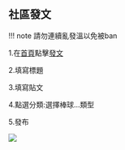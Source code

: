 ## 社區發文
!!! note    請勿連續亂發溫以免被ban


1.在[首頁](https://community.ssangyongsports.eu.org/)點擊[發文](https://community.ssangyongsports.eu.org/composer)

2.填寫標題

3.填寫貼文

4.點選分類:選擇棒球...類型

5.發布

[![](https://blogger.googleusercontent.com/img/b/R29vZ2xl/AVvXsEgXxTOmTIGddOyEp31ylOvpDlLOsdgFbrsPO6s2Qh65RThDWVcPnT5A-yOR7159n3EMJ27szV8ctaSdQEod5Ny80RY9479HndLsfpEzz8QTaoqmCIFNFkd4xOy4hrFoS9wjBDOeG-AlvWPi0shbPzUtzfsbtC7Ea6NHjEVk9y4kfppVFaZyHp_aTA/w640-h218/%E5%A1%AB%E5%AF%AB%E6%A8%99%E9%A1%8C%20(1).jpg)](https://blogger.googleusercontent.com/img/b/R29vZ2xl/AVvXsEgXxTOmTIGddOyEp31ylOvpDlLOsdgFbrsPO6s2Qh65RThDWVcPnT5A-yOR7159n3EMJ27szV8ctaSdQEod5Ny80RY9479HndLsfpEzz8QTaoqmCIFNFkd4xOy4hrFoS9wjBDOeG-AlvWPi0shbPzUtzfsbtC7Ea6NHjEVk9y4kfppVFaZyHp_aTA/s1357/%E5%A1%AB%E5%AF%AB%E6%A8%99%E9%A1%8C%20(1).jpg)

